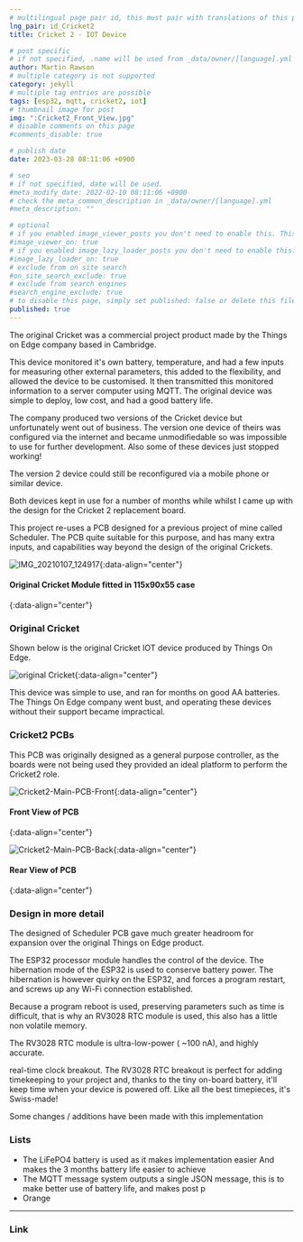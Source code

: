```yaml
---
# multilingual page pair id, this must pair with translations of this page. (This name must be unique)
lng_pair: id_Cricket2
title: Cricket 2 - IOT Device

# post specific
# if not specified, .name will be used from _data/owner/[language].yml
author: Martin Rawson
# multiple category is not supported
category: jekyll
# multiple tag entries are possible
tags: [esp32, mqtt, cricket2, iot]
# thumbnail image for post
img: ":Cricket2_Front_View.jpg"
# disable comments on this page
#comments_disable: true

# publish date
date: 2023-03-28 08:11:06 +0900

# seo
# if not specified, date will be used.
#meta_modify_date: 2022-02-10 08:11:06 +0900
# check the meta_common_description in _data/owner/[language].yml
#meta_description: ""

# optional
# if you enabled image_viewer_posts you don't need to enable this. This is only if image_viewer_posts = false
#image_viewer_on: true
# if you enabled image_lazy_loader_posts you don't need to enable this. This is only if image_lazy_loader_posts = false
#image_lazy_loader_on: true
# exclude from on site search
#on_site_search_exclude: true
# exclude from search engines
#search_engine_exclude: true
# to disable this page, simply set published: false or delete this file
published: true
---
```


<!-- outline-start -->

The original Cricket was a commercial project product made by the Things on Edge company based in Cambridge.

This device monitored it's own battery, temperature, and had a few inputs for measuring other external 
parameters, this added to the flexibility, and allowed the device to be customised. 
It then transmitted this monitored information to a server computer using MQTT. 
The original device was simple to deploy, low cost, and had a good battery life.

The company produced two versions of the Cricket device but unfortunately went out of business.
The version one device of theirs was configured via the internet and became unmodifiedable so was impossible to use
for further development. Also some of these devices just stopped working!

The version 2 device could still be reconfigured via a mobile phone or similar device.

Both devices kept in use for a number of months while whilst I came up with the design for the Cricket 2 replacement board. 

This project re-uses a PCB designed for a previous project of mine called Scheduler.
The PCB quite suitable for this purpose, and has many extra inputs, and capabilities way beyond the design of the original Crickets. 


<!-- outline-end -->


![IMG_20210107_124917](:Cricket1_Original.jpg){:data-align="center"}

#### Original Cricket Module fitted in 115x90x55 case 
{:data-align="center"}



### Original Cricket

Shown below is the original Cricket IOT device produced by Things On Edge.

![original Cricket](:Cricket1.jpg){:data-align="center"}

This device was simple to use, and ran for months on good AA batteries.
The Things On Edge company went bust, and operating these devices without their 
support became impractical.

### Cricket2 PCBs

This PCB was originally designed as a general purpose controller, as the boards were
not being used they provided an ideal platform to perform the Cricket2 role.

![Cricket2-Main-PCB-Front](:ESP32-Cricket2-Main-Board-Front.jpg){:data-align="center"}

#### Front View of PCB
{:data-align="center"}

![Cricket2-Main-PCB-Back](:ESP32-Cricket2-Main-Board-Back.jpg){:data-align="center"}

#### Rear View of PCB
{:data-align="center"}


### Design in more detail

The designed of Scheduler PCB  gave much greater headroom for expansion over the original Things on Edge product.

The ESP32 processor module handles the control of the device. The hibernation mode of the ESP32 is used to conserve battery power.
The hibernation is however quirky on the ESP32, and forces a program restart, and screws up any Wi-Fi connection established.

Because a program reboot is used, preserving parameters such as time is difficult, that is why an RV3028 RTC module is used,
this also has a little non volatile memory.

The RV3028 RTC module is ultra-low-power ( ~100 nA), and highly accurate.

real-time clock breakout. 
The RV3028 RTC breakout is perfect for adding timekeeping to your project and, thanks to the tiny on-board battery, 
it'll keep time when your device is powered off. Like all the best timepieces, it's Swiss-made!



Some changes / additions have been made with this implementation

### Lists

- The LiFePO4 battery is used as it makes implementation easier
And makes the 3 months battery life easier to achieve 
- The MQTT message system outputs a single JSON message, 
this is to make better use of battery life, and makes post p
- Orange


***

### Link



